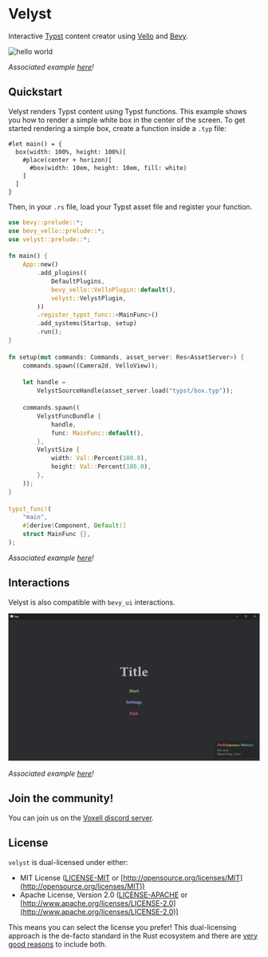 # Velyst

Interactive [Typst](https://typst.app) content creator using [Vello](https://github.com/linebender/vello) and [Bevy](https://bevyengine.org).

![hello world](./.github/assets/hello_world.gif)

*Associated example [here](./examples/hello_world.rs)!*

## Quickstart

Velyst renders Typst content using Typst functions.
This example shows you how to render a simple white box in the center of the screen.
To get started rendering a simple box, create a function inside a `.typ` file:

```typ
#let main() = {
  box(width: 100%, height: 100%)[
    #place(center + horizon)[
      #box(width: 10em, height: 10em, fill: white)
    ]
  ]
}
```

Then, in your `.rs` file, load your Typst asset file and register your function.

```rs
use bevy::prelude::*;
use bevy_vello::prelude::*;
use velyst::prelude::*;

fn main() {
    App::new()
        .add_plugins((
            DefaultPlugins,
            bevy_vello::VelloPlugin::default(),
            velyst::VelystPlugin,
        ))
        .register_typst_func::<MainFunc>()
        .add_systems(Startup, setup)
        .run();
}

fn setup(mut commands: Commands, asset_server: Res<AssetServer>) {
    commands.spawn((Camera2d, VelloView));

    let handle =
        VelystSourceHandle(asset_server.load("typst/box.typ"));

    commands.spawn((
        VelystFuncBundle {
            handle,
            func: MainFunc::default(),
        },
        VelystSize {
            width: Val::Percent(100.0),
            height: Val::Percent(100.0),
        },
    ));
}

typst_func!(
    "main",
    #[derive(Component, Default)]
    struct MainFunc {},
);
```

*Associated example [here](./examples/center_box.rs)!*

## Interactions

Velyst is also compatible with `bevy_ui` interactions.

![game ui](./.github/assets/game_ui.png)

*Associated example [here](./examples/game_ui.rs)!*

## Join the community!

You can join us on the [Voxell discord server](https://discord.gg/Mhnyp6VYEQ).

## License

`velyst` is dual-licensed under either:

- MIT License ([LICENSE-MIT](LICENSE-MIT) or [http://opensource.org/licenses/MIT](http://opensource.org/licenses/MIT))
- Apache License, Version 2.0 ([LICENSE-APACHE](LICENSE-APACHE) or [http://www.apache.org/licenses/LICENSE-2.0](http://www.apache.org/licenses/LICENSE-2.0))

This means you can select the license you prefer!
This dual-licensing approach is the de-facto standard in the Rust ecosystem and there are [very good reasons](https://github.com/bevyengine/bevy/issues/2373) to include both.
